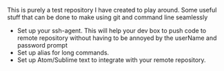 This is purely a test repository I have created to play around. Some useful stuff that can be done to make using git and command line seamlessly

* Set up your ssh-agent. This will help your dev box to push code to remote repository without having to be annoyed by the userName and password prompt
* Set up alias for long commands.
* Set up Atom/Sublime text to integrate with your remote repository.
